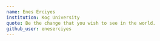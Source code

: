 ```yaml
---
name: Enes Erciyes
institution: Koç University
quote: Be the change that you wish to see in the world.
github_user: eneserciyes
---
```

